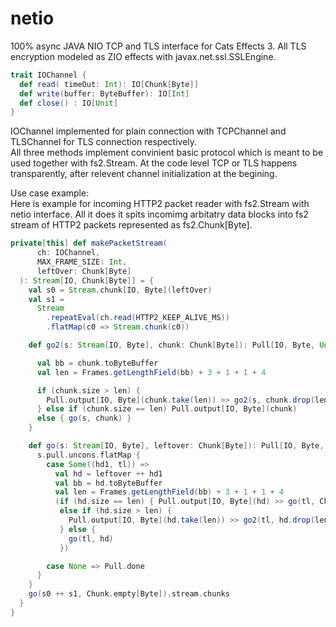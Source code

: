 # netio

100% async JAVA NIO TCP and TLS interface for Cats Effects 3. All TLS encryption modeled as ZIO effects with javax.net.ssl.SSLEngine.


```scala
trait IOChannel {
  def read( timeOut: Int): IO[Chunk[Byte]]
  def write(buffer: ByteBuffer): IO[Int]
  def close() : IO[Unit]
}
```


IOChannel implemented for plain connection with TCPChannel and TLSChannel for TLS connection respectively.<br> All three methods implement convinient basic protocol which is meant to be used together with fs2.Stream. At the code level TCP or TLS happens transparently, after relevent channel initialization at the begining.

Use case example:<br>
Here is example for incoming HTTP2 packet reader with fs2.Stream with netio interface. All it does it spits incomimg arbitatry data blocks into fs2 stream of HTTP2 packets represented as fs2.Chunk[Byte].

```scala
private[this] def makePacketStream(
      ch: IOChannel,
      MAX_FRAME_SIZE: Int,
      leftOver: Chunk[Byte]
  ): Stream[IO, Chunk[Byte]] = {
    val s0 = Stream.chunk[IO, Byte](leftOver)
    val s1 =
      Stream
        .repeatEval(ch.read(HTTP2_KEEP_ALIVE_MS))
        .flatMap(c0 => Stream.chunk(c0))

    def go2(s: Stream[IO, Byte], chunk: Chunk[Byte]): Pull[IO, Byte, Unit] = {

      val bb = chunk.toByteBuffer
      val len = Frames.getLengthField(bb) + 3 + 1 + 1 + 4

      if (chunk.size > len) {
        Pull.output[IO, Byte](chunk.take(len)) >> go2(s, chunk.drop(len))
      } else if (chunk.size == len) Pull.output[IO, Byte](chunk)
      else { go(s, chunk) }
    }

    def go(s: Stream[IO, Byte], leftover: Chunk[Byte]): Pull[IO, Byte, Unit] = {
      s.pull.uncons.flatMap {
        case Some((hd1, tl)) =>
          val hd = leftover ++ hd1
          val bb = hd.toByteBuffer
          val len = Frames.getLengthField(bb) + 3 + 1 + 1 + 4
          (if (hd.size == len) { Pull.output[IO, Byte](hd) >> go(tl, Chunk.empty[Byte]) }
           else if (hd.size > len) {
             Pull.output[IO, Byte](hd.take(len)) >> go2(tl, hd.drop(len)) >> go(tl, Chunk.empty[Byte])
           } else {
             go(tl, hd)
           })

        case None => Pull.done
      }
    }
    go(s0 ++ s1, Chunk.empty[Byte]).stream.chunks
  }
}
```

